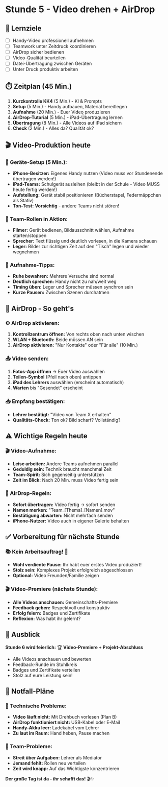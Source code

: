 # Stunde 5 - Video drehen + AirDrop

## 🎯 Lernziele
- [ ] Handy-Video professionell aufnehmen
- [ ] Teamwork unter Zeitdruck koordinieren
- [ ] AirDrop sicher bedienen
- [ ] Video-Qualität beurteilen
- [ ] Datei-Übertragung zwischen Geräten
- [ ] Unter Druck produktiv arbeiten

## ⏱️ Zeitplan (45 Min.)
1. **Kurzkontrolle KK4** (5 Min.) - KI & Prompts
2. **Setup** (5 Min.) - Handy aufbauen, Material bereitlegen
3. **Aufnahme** (20 Min.) - Euer Video produzieren
4. **AirDrop-Tutorial** (5 Min.) - iPad-Übertragung lernen
5. **Übertragung** (8 Min.) - Alle Videos auf iPad sichern
6. **Check** (2 Min.) - Alles da? Qualität ok?

## 🎬 Video-Produktion heute

### 📱 Geräte-Setup (5 Min.):
- **iPhone-Besitzer:** Eigenes Handy nutzen (Video muss vor Stundenende übertragen werden!)
- **iPad-Teams:** Schulgerät ausleihen (bleibt in der Schule - Video MUSS heute fertig werden!)
- **Aufstellung:** Gerät stabil positionieren (Bücherstapel, Federmäppchen als Stativ)
- **Ton-Test:** **Vorsichtig** - andere Teams nicht stören!

### 👥 Team-Rollen in Aktion:
- **Filmer:** Gerät bedienen, Bildausschnitt wählen, Aufnahme starten/stoppen
- **Sprecher:** Text flüssig und deutlich vorlesen, in die Kamera schauen
- **Leger:** Bilder zur richtigen Zeit auf den "Tisch" legen und wieder wegnehmen

### 🎥 Aufnahme-Tipps:
- **Ruhe bewahren:** Mehrere Versuche sind normal
- **Deutlich sprechen:** Handy nicht zu nah/weit weg
- **Timing üben:** Leger und Sprecher müssen synchron sein
- **Kurze Pausen:** Zwischen Szenen durchatmen

## 📲 AirDrop - So geht's

### ⚙️ AirDrop aktivieren:
1. **Kontrollzentrum öffnen:** Von rechts oben nach unten wischen
2. **WLAN + Bluetooth:** Beide müssen AN sein
3. **AirDrop aktivieren:** "Nur Kontakte" oder "Für alle" (10 Min.)

### 📤 Video senden:
1. **Fotos-App öffnen** → Euer Video auswählen
2. **Teilen-Symbol** (Pfeil nach oben) antippen
3. **iPad des Lehrers** auswählen (erscheint automatisch)
4. **Warten** bis "Gesendet" erscheint

### 📥 Empfang bestätigen:
- **Lehrer bestätigt:** "Video von Team X erhalten"
- **Qualitäts-Check:** Ton ok? Bild scharf? Vollständig?

## ⚠️ Wichtige Regeln heute

### 🎬 Video-Aufnahme:
- **Leise arbeiten:** Andere Teams aufnehmen parallel
- **Geduldig sein:** Technik braucht manchmal Zeit
- **Team-Spirit:** Sich gegenseitig unterstützen
- **Zeit im Blick:** Nach 20 Min. muss Video fertig sein

### 📱 AirDrop-Regeln:
- **Sofort übertragen:** Video fertig → sofort senden
- **Namen merken:** "Team_[Thema]_[Namen].mov"
- **Bestätigung abwarten:** Nicht mehrfach senden
- **iPhone-Nutzer:** Video auch in eigener Galerie behalten

## ✅ Vorbereitung für nächste Stunde
### 📚 Kein Arbeitsauftrag! 🎉
- **Wohl verdiente Pause:** Ihr habt euer erstes Video produziert!
- **Stolz sein:** Komplexes Projekt erfolgreich abgeschlossen
- **Optional:** Video Freunden/Familie zeigen

### 🎬 Video-Premiere (nächste Stunde):
- **Alle Videos anschauen:** Gemeinschafts-Premiere
- **Feedback geben:** Respektvoll und konstruktiv
- **Erfolg feiern:** Badges und Zertifikate
- **Reflexion:** Was habt ihr gelernt?

## 🚀 Ausblick
**Stunde 6 wird feierlich:** 🏆 **Video-Premiere + Projekt-Abschluss**
- Alle Videos anschauen und bewerten
- Feedback-Runde im Stuhlkreis
- Badges und Zertifikate verteilen
- Stolz auf eure Leistung sein!

## 🔔 Notfall-Pläne

### 📱 Technische Probleme:
- **Video läuft nicht:** Mit Drehbuch vorlesen (Plan B)
- **AirDrop funktioniert nicht:** USB-Kabel oder E-Mail
- **Handy-Akku leer:** Ladekabel vom Lehrer
- **Zu laut im Raum:** Hand heben, Pause machen

### 👥 Team-Probleme:
- **Streit über Aufgaben:** Lehrer als Mediator
- **Jemand fehlt:** Rollen neu verteilen
- **Zeit wird knapp:** Auf das Wichtigste konzentrieren

**Der große Tag ist da - ihr schafft das!** 🎬✨
